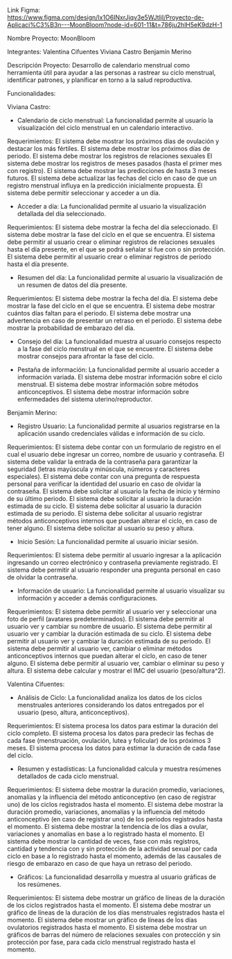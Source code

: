 Link Figma:
https://www.figma.com/design/Ix1O6INxrJjqv3e5WJtliI/Proyecto-de-Aplicaci%C3%B3n---MoonBloom?node-id=601-11&t=786ju2hlH5eK9dzH-1

Nombre Proyecto: MoonBloom

Integrantes: 
Valentina Cifuentes
Viviana Castro
Benjamín Merino

Descripción Proyecto:
Desarrollo de calendario menstrual como herramienta útil para ayudar a las personas a rastrear su ciclo menstrual, identificar patrones, y planificar en torno a la salud reproductiva.

Funcionalidades:

Viviana Castro:

- Calendario de ciclo menstrual: La funcionalidad permite al usuario la visualización del ciclo menstrual en un calendario interactivo.

Requerimientos:
El sistema debe mostrar los próximos días de ovulación y destacar los más fértiles.
El sistema debe mostrar los próximos días de periodo.
El sistema debe mostrar los registros de relaciones sexuales
El sistema debe mostrar los registros de meses pasados (hasta el primer mes con registro).
El sistema debe mostrar las predicciones de hasta 3 meses futuros.
El sistema debe actualizar las fechas del ciclo en caso de que un registro menstrual influya en la predicción inicialmente propuesta.
El sistema debe permitir seleccionar y acceder a un día.

- Acceder a día: La funcionalidad permite al usuario la visualización detallada del día seleccionado.

Requerimientos:
El sistema debe mostrar la fecha del día seleccionado.
El sistema debe mostrar la fase del ciclo en el que se encuentra.
El sistema debe permitir al usuario crear o eliminar registros de relaciones sexuales hasta el día presente, en el que se podrá señalar si fue con o sin protección.
El sistema debe permitir al usuario crear o eliminar registros de período hasta el día presente.

- Resumen del día: La funcionalidad permite al usuario la visualización de un resumen de datos del día presente.

Requerimientos:
El sistema debe mostrar la fecha del día.
El sistema debe mostrar la fase del ciclo en el que se encuentra.
El sistema debe mostrar cuántos días faltan para el periodo.
El sistema debe mostrar una advertencia en caso de presentar un retraso en el periodo.
El sistema debe mostrar la probabilidad de embarazo del día.

- Consejo del día: La funcionalidad muestra al usuario consejos respecto a la fase del ciclo menstrual en el que se encuentre.
El sistema debe mostrar consejos para afrontar la fase del ciclo.
	
- Pestaña de información: La funcionalidad permite al usuario acceder a información variada.
El sistema debe mostrar información sobre el ciclo menstrual.
El sistema debe mostrar información sobre métodos anticonceptivos.
El sistema debe mostrar información sobre enfermedades del sistema uterino/reproductor.


Benjamín Merino:

- Registro Usuario: La funcionalidad permite al usuarios registrarse en la aplicación usando credenciales válidas e información de su ciclo.

Requerimientos:
El sistema debe contar con un formulario de registro en el cual el usuario debe ingresar un correo, nombre de usuario y contraseña.
El sistema debe validar la entrada de la contraseña para garantizar la seguridad (letras mayúscula y minúscula, números y caracteres especiales).
El sistema debe contar con una pregunta de respuesta personal para verificar la identidad del usuario en caso de olvidar la contraseña.
El sistema debe solicitar al usuario la fecha de inicio y término de su último periodo.
El sistema debe solicitar al usuario la duración estimada de su ciclo.
El sistema debe solicitar al usuario la duración estimada de su periodo.
El sistema debe solicitar al usuario registrar métodos anticonceptivos internos que puedan alterar el ciclo, en caso de tener alguno.
El sistema debe solicitar al usuario su peso y altura.

- Inicio Sesión: La funcionalidad permite al usuario iniciar sesión.

Requerimientos:
El sistema debe permitir al usuario ingresar a la aplicación ingresando un correo electrónico y contraseña previamente registrado.
El sistema debe permitir al usuario responder una pregunta personal en caso de olvidar la contraseña.

- Información de usuario: La funcionalidad permite al usuario visualizar su información y acceder a demás configuraciones.

Requerimientos:
El sistema debe permitir al usuario ver y seleccionar una foto de perfil (avatares predeterminados).
El sistema debe permitir al usuario ver y cambiar su nombre de usuario.
El sistema debe permitir al usuario ver y cambiar la duración estimada de su ciclo.
El sistema debe permitir al usuario ver y cambiar la duración estimada de su periodo.
El sistema debe permitir al usuario ver, cambiar o eliminar métodos anticonceptivos internos que puedan alterar el ciclo, en caso de tener alguno.
El sistema debe permitir al usuario ver, cambiar o eliminar su peso y altura.
El sistema debe calcular y mostrar el IMC del usuario (peso/altura^2).





Valentina Cifuentes:

- Análisis de Ciclo: La funcionalidad analiza los datos de los ciclos menstruales anteriores considerando los datos entregados por el usuario (peso, altura, anticonceptivos).

Requerimientos:
El sistema procesa los datos para estimar la duración del ciclo completo.
El sistema procesa los datos para predecir las fechas de cada fase (menstruación, ovulación, lutea y folicular) de los próximos 3 meses.
El sistema procesa los datos para estimar la duración de cada fase del ciclo.

- Resumen y estadísticas: La funcionalidad calcula y muestra resúmenes detallados de cada ciclo menstrual.

Requerimientos:
El sistema debe mostrar la duración promedio, variaciones, anomalías y la influencia del método anticonceptivo (en caso de registrar uno) de los ciclos registrados hasta el momento.
El sistema debe mostrar la duración promedio, variaciones, anomalías y la influencia del método anticonceptivo (en caso de registrar uno) de los periodos registrados hasta el momento.
El sistema debe mostrar la tendencia de los días a ovular, variaciones y anomalías en base a lo registrado hasta el momento.
El sistema debe mostrar la cantidad de veces, fase con más registros, cantidad y tendencia con y sin protección de la actividad sexual por cada ciclo en base a lo registrado hasta el momento, además de las causales de riesgo de embarazo en caso de que haya un retraso del periodo. 

- Gráficos: La funcionalidad desarrolla y muestra al usuario gráficas de los resúmenes.

Requerimientos:
El sistema debe mostrar un gráfico de líneas de la duración de los ciclos registrados hasta el momento.
El sistema debe mostrar un gráfico de líneas de la duración de los días menstruales registrados hasta el momento.
El sistema debe mostrar un gráfico de líneas de los días ovulatorios registrados hasta el momento.
El sistema debe mostrar un gráficos de barras del número de relaciones sexuales con protección y sin protección por fase, para cada ciclo menstrual registrado hasta el momento.
